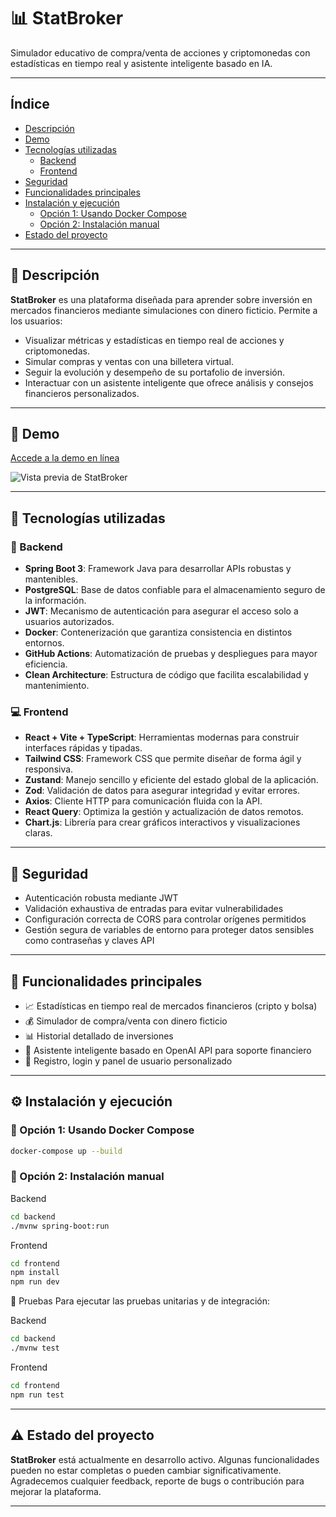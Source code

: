 # 📊 StatBroker

Simulador educativo de compra/venta de acciones y criptomonedas con estadísticas en tiempo real y asistente inteligente basado en IA.

---

## Índice

- [Descripción](#descripción)
- [Demo](#demo)
- [Tecnologías utilizadas](#tecnologías-utilizadas)
  - [Backend](#backend)
  - [Frontend](#frontend)
- [Seguridad](#seguridad)
- [Funcionalidades principales](#funcionalidades-principales)
- [Instalación y ejecución](#instalación-y-ejecución)
  - [Opción 1: Usando Docker Compose](#opción-1-usando-docker-compose)
  - [Opción 2: Instalación manual](#opción-2-instalación-manual)
- [Estado del proyecto](#estado-del-proyecto)



---
## 📝 Descripción <a name="descripción"></a>

**StatBroker** es una plataforma diseñada para aprender sobre inversión en mercados financieros mediante simulaciones con dinero ficticio. Permite a los usuarios:

- Visualizar métricas y estadísticas en tiempo real de acciones y criptomonedas.
- Simular compras y ventas con una billetera virtual.
- Seguir la evolución y desempeño de su portafolio de inversión.
- Interactuar con un asistente inteligente que ofrece análisis y consejos financieros personalizados.

---

## 🚀 Demo

[Accede a la demo en línea]()

![Vista previa de StatBroker](./assets/preview.png)

---

## 🧱 Tecnologías utilizadas

### 🔧 Backend

- **Spring Boot 3**: Framework Java para desarrollar APIs robustas y mantenibles.
- **PostgreSQL**: Base de datos confiable para el almacenamiento seguro de la información.
- **JWT**: Mecanismo de autenticación para asegurar el acceso solo a usuarios autorizados.
- **Docker**: Contenerización que garantiza consistencia en distintos entornos.
- **GitHub Actions**: Automatización de pruebas y despliegues para mayor eficiencia.
- **Clean Architecture**: Estructura de código que facilita escalabilidad y mantenimiento.

### 💻 Frontend

- **React + Vite + TypeScript**: Herramientas modernas para construir interfaces rápidas y tipadas.
- **Tailwind CSS**: Framework CSS que permite diseñar de forma ágil y responsiva.
- **Zustand**: Manejo sencillo y eficiente del estado global de la aplicación.
- **Zod**: Validación de datos para asegurar integridad y evitar errores.
- **Axios**: Cliente HTTP para comunicación fluida con la API.
- **React Query**: Optimiza la gestión y actualización de datos remotos.
- **Chart.js**: Librería para crear gráficos interactivos y visualizaciones claras.

---

## 🔐 Seguridad

- Autenticación robusta mediante JWT
- Validación exhaustiva de entradas para evitar vulnerabilidades
- Configuración correcta de CORS para controlar orígenes permitidos
- Gestión segura de variables de entorno para proteger datos sensibles como contraseñas y claves API

---

## 📌 Funcionalidades principales

- 📈 Estadísticas en tiempo real de mercados financieros (cripto y bolsa)
- 💰 Simulador de compra/venta con dinero ficticio
- 📊 Historial detallado de inversiones
- 🤖 Asistente inteligente basado en OpenAI API para soporte financiero
- 👤 Registro, login y panel de usuario personalizado

---

## ⚙️ Instalación y ejecución

### 🐳 Opción 1: Usando Docker Compose

```bash
docker-compose up --build
```

### 🧰 Opción 2: Instalación manual


Backend
```bash
cd backend
./mvnw spring-boot:run
```

Frontend
```bash
cd frontend
npm install
npm run dev
```

🧪 Pruebas
Para ejecutar las pruebas unitarias y de integración:

Backend
```bash
cd backend
./mvnw test
```

Frontend
```bash
cd frontend
npm run test
```


---

## ⚠️ Estado del proyecto

**StatBroker** está actualmente en desarrollo activo. Algunas funcionalidades pueden no estar completas o pueden cambiar significativamente.  
Agradecemos cualquier feedback, reporte de bugs o contribución para mejorar la plataforma.

---
